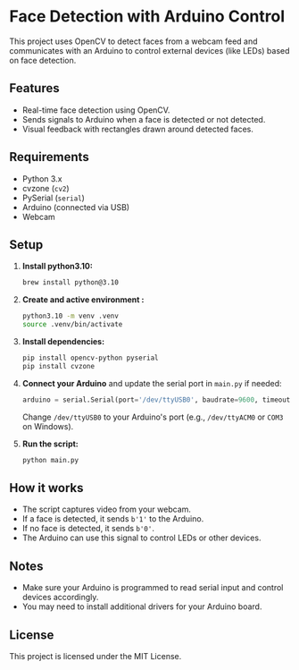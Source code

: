 # Face Detection with Arduino Control

This project uses OpenCV to detect faces from a webcam feed and communicates with an Arduino to control external devices (like LEDs) based on face detection.

## Features

- Real-time face detection using OpenCV.
- Sends signals to Arduino when a face is detected or not detected.
- Visual feedback with rectangles drawn around detected faces.

## Requirements

- Python 3.x
- cvzone (`cv2`)
- PySerial (`serial`)
- Arduino (connected via USB)
- Webcam

## Setup

1. **Install python3.10:**
   ```bash
   brew install python@3.10
   ```

2. **Create and active environment :**
    ```bash
    python3.10 -m venv .venv
    source .venv/bin/activate 
    ```

3. **Install dependencies:**
   ```bash
   pip install opencv-python pyserial
   pip install cvzone
   ```

4. **Connect your Arduino** and update the serial port in `main.py` if needed:
   ```python
   arduino = serial.Serial(port='/dev/ttyUSB0', baudrate=9600, timeout=1)
   ```
   Change `/dev/ttyUSB0` to your Arduino's port (e.g., `/dev/ttyACM0` or `COM3` on Windows).

5. **Run the script:**
   ```bash
   python main.py
   ```

## How it works

- The script captures video from your webcam.
- If a face is detected, it sends `b'1'` to the Arduino.
- If no face is detected, it sends `b'0'`.
- The Arduino can use this signal to control LEDs or other devices.

## Notes

- Make sure your Arduino is programmed to read serial input and control devices accordingly.
- You may need to install additional drivers for your Arduino board.

## License

This project is licensed under the MIT License.